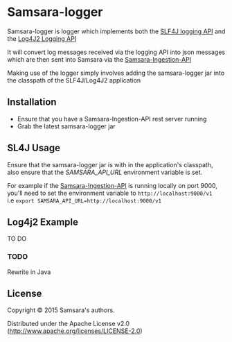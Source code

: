 
# Samsara-logger
Samsara-logger is logger which implements both the [SLF4J logging API](http://slf4j.org/) and the [Log4J2 Logging API](http://logging.apache.org/log4j/2.x/)  

It will convert log messages received via the logging API into json messages which are then sent into Samsara via the [Samsara-Ingestion-API](https://github.com/samsara/samsara-ingestion-api)  

Making use of the logger simply involves adding the samsara-logger jar into the classpath of the SLF4J/Log4J2 application  

## Installation
* Ensure that you have a Samsara-Ingestion-API rest server running
* Grab the latest samsara-logger jar   


## SL4J Usage
Ensure that the samsara-logger jar is with in the application's classpath, also ensure that the *SAMSARA_API_URL* environment variable is set.   

For example if the [Samsara-Ingestion-API](https://github.com/samsara/samsara-ingestion-api) is running locally on port 9000, you'll need to set the environment variable to `http://localhost:9000/v1`   
i.e ``export SAMSARA_API_URL=http://localhost:9000/v1``

## Log4j2 Example
TO DO 

### TODO
Rewrite in Java

## License

Copyright © 2015 Samsara's authors.

Distributed under the Apache License v2.0 (http://www.apache.org/licenses/LICENSE-2.0)
